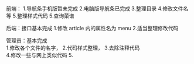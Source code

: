前端： 1.导航条手机版暂未完成 2.电脑版导航条已完成 3.整理目录 4.修改文件名等 5.整理样式代码 5.查询菜谱

后端：接口基本完成 1.修改 article 内的属性名为 menu 2.适当整理修改代码

管理员：基本完成  
1.修改各个文件的名字， 2.代码样式整理， 3.去除注释代码  
4.修改一些与网上类似代码 5.
